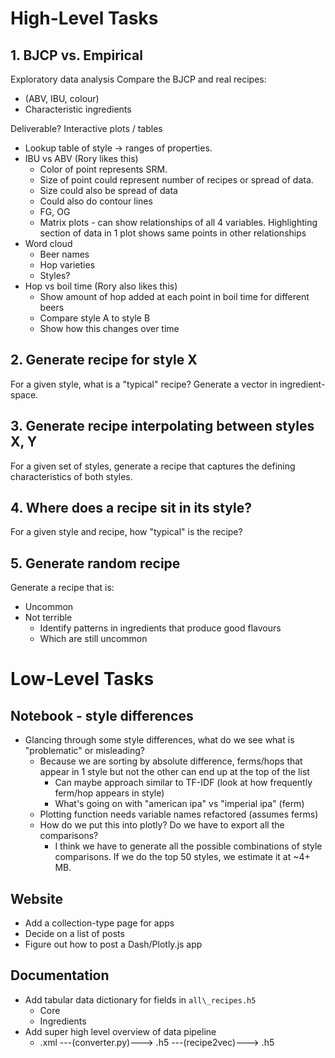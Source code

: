 # High-Level Tasks
## 1. BJCP vs. Empirical
Exploratory data analysis
Compare the BJCP and real recipes:
* (ABV, IBU, colour)
* Characteristic ingredients

Deliverable? Interactive plots / tables
* Lookup table of style -> ranges of properties.
* IBU vs ABV (Rory likes this)
  * Color of point represents SRM.
  * Size of point could represent number of recipes or spread of data.
  * Size could also be spread of data
  * Could also do contour lines
  * FG, OG
  * Matrix plots - can show relationships of all 4 variables. Highlighting section of data in 1 plot shows same points in other relationships
* Word cloud
  * Beer names
  * Hop varieties
  * Styles?
* Hop vs boil time (Rory also likes this)
  * Show amount of hop added at each point in boil time for different beers
  * Compare style A to style B
  * Show how this changes over time

## 2. Generate recipe for style X
For a given style, what is a "typical" recipe?
Generate a vector in ingredient-space.

## 3. Generate recipe interpolating between styles X, Y
For a given set of styles, generate a recipe that captures the defining characteristics of both styles. 

## 4. Where does a recipe sit in its style? 
For a given style and recipe, how "typical" is the recipe?

## 5. Generate random recipe
Generate a recipe that is:
* Uncommon
* Not terrible
  * Identify patterns in ingredients that produce good flavours
  * Which are still uncommon

# Low-Level Tasks

## Notebook - style differences

* Glancing through some style differences, what do we see what is "problematic" or misleading?
  * Because we are sorting by absolute difference, ferms/hops that appear in 1 style but not the other can end up at the top of the list
    * Can maybe approach similar to TF-IDF (look at how frequently ferm/hop appears in style)
    * What's going on with "american ipa" vs "imperial ipa" (ferm)
  * Plotting function needs variable names refactored (assumes ferms)
  * How do we put this into plotly? Do we have to export all the comparisons?
    * I think we have to generate all the possible combinations of style comparisons. If we do the top 50 styles, we estimate it at ~4+ MB.

## Website
* Add a collection-type page for apps
* Decide on a list of posts
* Figure out how to post a Dash/Plotly.js app

## Documentation
* Add tabular data dictionary for fields in `all\_recipes.h5` 
  * Core
  * Ingredients
* Add super high level overview of data pipeline
  * .xml ---(converter.py)---> .h5 ---(recipe2vec)---> .h5   
